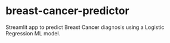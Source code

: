 # breast-cancer-predictor
Streamlit app to predict Breast Cancer diagnosis using a Logistic Regression ML model.
